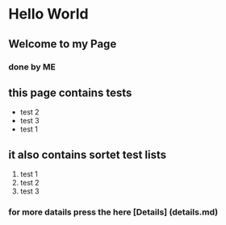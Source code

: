 # Hello World 
## Welcome to my Page
### done by ME

## this page contains tests
* test 2
* test 3
* test 1

## it also contains sortet test lists
1. test 1
2. test 2 
3. test 3

### for more datails press the here [Details] (details.md)